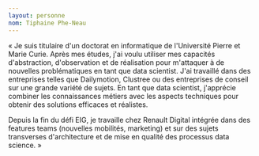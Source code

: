 ```yaml
---
layout: personne
nom: Tiphaine Phe-Neau
---
```


« Je suis titulaire d'un doctorat en informatique de l'Université
Pierre et Marie Curie. Après mes études, j'ai voulu utiliser mes
capacités d'abstraction, d'observation et de réalisation pour
m'attaquer à de nouvelles problématiques en tant que data
scientist. J'ai travaillé dans des entreprises telles que
Dailymotion, Clustree ou des entreprises de conseil sur une grande variété de sujets. En
tant que data scientist, j'apprécie combiner les connaissances
métiers avec les aspects techniques pour obtenir des solutions
efficaces et réalistes.

Depuis la fin du défi EIG, je travaille chez Renault Digital
intégrée dans des features teams (nouvelles mobilités, marketing)
et sur des sujets transverses d'architecture et de mise en qualité
des processus data science. »
